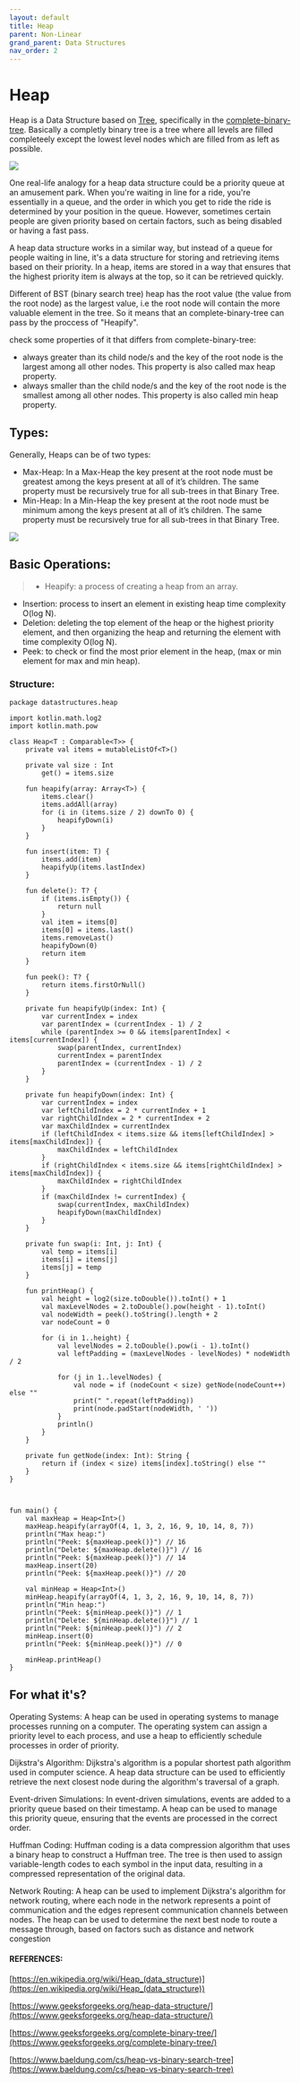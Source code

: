 ```yaml
---
layout: default
title: Heap
parent: Non-Linear
grand_parent: Data Structures
nav_order: 2
---
```

<script src="https://unpkg.com/kotlin-playground@1" data-selector="code"></script>

# Heap

Heap is a Data Structure based on [Tree](/content/data-structures/non-linear/tree/), specifically in the 
[complete-binary-tree](https://www.geeksforgeeks.org/complete-binary-tree/).  Basically a completly binary tree is a tree where all levels are filled completeely except the lowest level nodes which are filled from as left as possible.

![](https://media.geeksforgeeks.org/wp-content/uploads/20220414154428/complete-200x132.jpg)

One real-life analogy for a heap data structure could be a priority queue at an amusement park. When you're waiting in line for a ride, you're essentially in a queue, and the order in which you get to ride the ride is determined by your position in the queue. However, sometimes certain people are given priority based on certain factors, such as being disabled or having a fast pass.

A heap data structure works in a similar way, but instead of a queue for people waiting in line, it's a data structure for storing and retrieving items based on their priority. In a heap, items are stored in a way that ensures that the highest priority item is always at the top, so it can be retrieved quickly.

Different of BST (binary search tree) heap has the root value (the value from the root node) as the largest value, i.e the root node will contain the more valuable element in the tree.  So it means that an complete-binary-tree can pass by the proccess of "Heapify".

check some properties of it that differs from complete-binary-tree:

- always greater than its child node/s and the key of the root node is the largest among all other nodes. This property is also called max heap property.
- always smaller than the child node/s and the key of the root node is the smallest among all other nodes. This property is also called min heap property.

## Types: 
Generally, Heaps can be of two types:

- Max-Heap: In a Max-Heap the key present at the root node must be greatest among the keys present at all of it’s children. The same property must be recursively true for all sub-trees in that Binary Tree.
- Min-Heap: In a Min-Heap the key present at the root node must be minimum among the keys present at all of it’s children. The same property must be recursively true for all sub-trees in that Binary Tree.

![](https://media.geeksforgeeks.org/wp-content/cdn-uploads/20221220165711/MinHeapAndMaxHeap1.png)

## Basic Operations:

>- Heapify: a process of creating a heap from an array.
- Insertion: process to insert an element in existing heap time complexity O(log N).
- Deletion: deleting the top element of the heap or the highest priority element, and then organizing the heap and returning the element with time complexity O(log N).
- Peek: to check or find the most prior element in the heap, (max or min element for max and min heap).


### Structure:

``` run-kotlin
package datastructures.heap

import kotlin.math.log2
import kotlin.math.pow

class Heap<T : Comparable<T>> {
    private val items = mutableListOf<T>()

    private val size : Int
        get() = items.size

    fun heapify(array: Array<T>) {
        items.clear()
        items.addAll(array)
        for (i in (items.size / 2) downTo 0) {
            heapifyDown(i)
        }
    }

    fun insert(item: T) {
        items.add(item)
        heapifyUp(items.lastIndex)
    }

    fun delete(): T? {
        if (items.isEmpty()) {
            return null
        }
        val item = items[0]
        items[0] = items.last()
        items.removeLast()
        heapifyDown(0)
        return item
    }

    fun peek(): T? {
        return items.firstOrNull()
    }

    private fun heapifyUp(index: Int) {
        var currentIndex = index
        var parentIndex = (currentIndex - 1) / 2
        while (parentIndex >= 0 && items[parentIndex] < items[currentIndex]) {
            swap(parentIndex, currentIndex)
            currentIndex = parentIndex
            parentIndex = (currentIndex - 1) / 2
        }
    }

    private fun heapifyDown(index: Int) {
        var currentIndex = index
        var leftChildIndex = 2 * currentIndex + 1
        var rightChildIndex = 2 * currentIndex + 2
        var maxChildIndex = currentIndex
        if (leftChildIndex < items.size && items[leftChildIndex] > items[maxChildIndex]) {
            maxChildIndex = leftChildIndex
        }
        if (rightChildIndex < items.size && items[rightChildIndex] > items[maxChildIndex]) {
            maxChildIndex = rightChildIndex
        }
        if (maxChildIndex != currentIndex) {
            swap(currentIndex, maxChildIndex)
            heapifyDown(maxChildIndex)
        }
    }

    private fun swap(i: Int, j: Int) {
        val temp = items[i]
        items[i] = items[j]
        items[j] = temp
    }

    fun printHeap() {
        val height = log2(size.toDouble()).toInt() + 1
        val maxLevelNodes = 2.toDouble().pow(height - 1).toInt()
        val nodeWidth = peek().toString().length + 2
        var nodeCount = 0

        for (i in 1..height) {
            val levelNodes = 2.toDouble().pow(i - 1).toInt()
            val leftPadding = (maxLevelNodes - levelNodes) * nodeWidth / 2

            for (j in 1..levelNodes) {
                val node = if (nodeCount < size) getNode(nodeCount++) else ""
                print(" ".repeat(leftPadding))
                print(node.padStart(nodeWidth, ' '))
            }
            println()
        }
    }

    private fun getNode(index: Int): String {
        return if (index < size) items[index].toString() else ""
    }
}



fun main() {
    val maxHeap = Heap<Int>()
    maxHeap.heapify(arrayOf(4, 1, 3, 2, 16, 9, 10, 14, 8, 7))
    println("Max heap:")
    println("Peek: ${maxHeap.peek()}") // 16
    println("Delete: ${maxHeap.delete()}") // 16
    println("Peek: ${maxHeap.peek()}") // 14
    maxHeap.insert(20)
    println("Peek: ${maxHeap.peek()}") // 20

    val minHeap = Heap<Int>()
    minHeap.heapify(arrayOf(4, 1, 3, 2, 16, 9, 10, 14, 8, 7))
    println("Min heap:")
    println("Peek: ${minHeap.peek()}") // 1
    println("Delete: ${minHeap.delete()}") // 1
    println("Peek: ${minHeap.peek()}") // 2
    minHeap.insert(0)
    println("Peek: ${minHeap.peek()}") // 0

    minHeap.printHeap()
}
```

## For what it's?

Operating Systems: A heap can be used in operating systems to manage processes running on a computer. The operating system can assign a priority level to each process, and use a heap to efficiently schedule processes in order of priority.

Dijkstra's Algorithm: Dijkstra's algorithm is a popular shortest path algorithm used in computer science. A heap data structure can be used to efficiently retrieve the next closest node during the algorithm's traversal of a graph.

Event-driven Simulations: In event-driven simulations, events are added to a priority queue based on their timestamp. A heap can be used to manage this priority queue, ensuring that the events are processed in the correct order.

Huffman Coding: Huffman coding is a data compression algorithm that uses a binary heap to construct a Huffman tree. The tree is then used to assign variable-length codes to each symbol in the input data, resulting in a compressed representation of the original data.

Network Routing: A heap can be used to implement Dijkstra's algorithm for network routing, where each node in the network represents a point of communication and the edges represent communication channels between nodes. The heap can be used to determine the next best node to route a message through, based on factors such as distance and network congestion


#### REFERENCES: 

[https://en.wikipedia.org/wiki/Heap_(data_structure)](https://en.wikipedia.org/wiki/Heap_(data_structure))

[https://www.geeksforgeeks.org/heap-data-structure/](https://www.geeksforgeeks.org/heap-data-structure/)

[https://www.geeksforgeeks.org/complete-binary-tree/](https://www.geeksforgeeks.org/complete-binary-tree/)

[https://www.baeldung.com/cs/heap-vs-binary-search-tree](https://www.baeldung.com/cs/heap-vs-binary-search-tree)